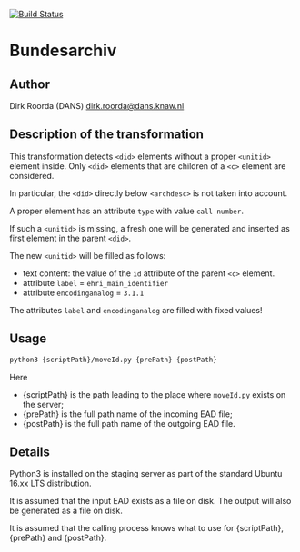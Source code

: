[![Build Status](https://travis-ci.org/EHRI/ehri-ead-preprocessing.svg?branch=master)](https://travis-ci.org/EHRI/ehri-ead-preprocessing)

Bundesarchiv
============

Author
------

Dirk Roorda (DANS) dirk.roorda@dans.knaw.nl

Description of the transformation
---------------------------------

This transformation detects `<did>` elements without a proper `<unitid>` element
inside. Only `<did>` elements that are children of a `<c>` element are
considered.

In particular, the `<did>` directly below `<archdesc>` is not taken into
account.

A proper <unitid> element has an attribute `type` with value `call number`.

If such a `<unitid>` is missing, a fresh one will be generated and inserted as
first element in the parent `<did>`.

The new `<unitid>` will be filled as follows:

*   text content: the value of the `id` attribute of the parent `<c>` element.
*   attribute `label` = `ehri_main_identifier`
*   attribute `encodinganalog` = `3.1.1`

The attributes `label` and `encodinganalog` are filled with fixed values!

Usage
-----

```sh
python3 {scriptPath}/moveId.py {prePath} {postPath}
```

Here

*   {scriptPath} is the path leading to the place where `moveId.py` exists on the
    server;
*   {prePath} is the full path name of the incoming EAD file;
*   {postPath} is the full path name of the outgoing EAD file.

Details
-------

Python3 is installed on the staging server as part of the standard Ubuntu 16.xx
LTS distribution.

It is assumed that the input EAD exists as a file on disk. The output will also
be generated as a file on disk.

It is assumed that the calling process knows what to use for {scriptPath},
{prePath} and {postPath}.
